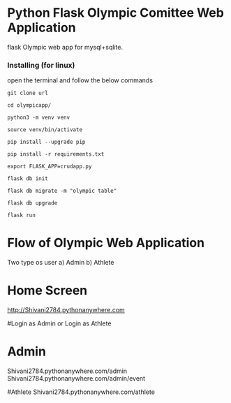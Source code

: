 # Python Flask Olympic Comittee Web Application

 flask Olympic web app for mysql+sqlite.
 
 
 
### Installing (for linux)

open the terminal and follow the below commands


```
git clone url
```
```
cd olympicapp/
```
```
python3 -m venv venv
```
```
source venv/bin/activate
```
```
pip install --upgrade pip
```
```
pip install -r requirements.txt
```
```
export FLASK_APP=crudapp.py
```
```
flask db init
```
```
flask db migrate -m "olympic table"
```
```
flask db upgrade
```
```
flask run
```

# Flow of Olympic Web Application
Two type os user
a) Admin
b) Athlete

# Home Screen
http://Shivani2784.pythonanywhere.com

#Login as Admin or Login as Athlete

# Admin
Shivani2784.pythonanywhere.com/admin
Shivani2784.pythonanywhere.com/admin/event

#Athlete
Shivani2784.pythonanywhere.com/athlete


